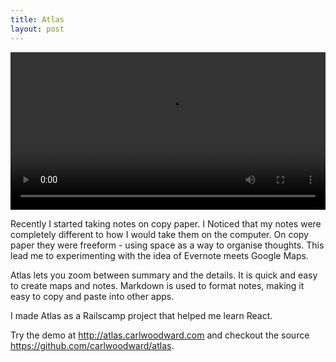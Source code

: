 ```yaml
---
title: Atlas
layout: post
---
```


<video width="100%" controls>
  <source src="http://animationating.s3.amazonaws.com/atlas-demo-2.m4v" />
</video>


Recently I started taking notes on copy paper. I Noticed that my notes were completely different to how I would take them on the computer. On copy paper they were freeform - using space as a way to organise thoughts. This lead me to experimenting with the idea of Evernote meets Google Maps.

Atlas lets you zoom between summary and the details. It is quick and easy to create maps and notes. Markdown is used to format notes, making it easy to copy and paste into other apps.

I made Atlas as a Railscamp project that helped me learn React.

Try the demo at http://atlas.carlwoodward.com and checkout the source https://github.com/carlwoodward/atlas.
